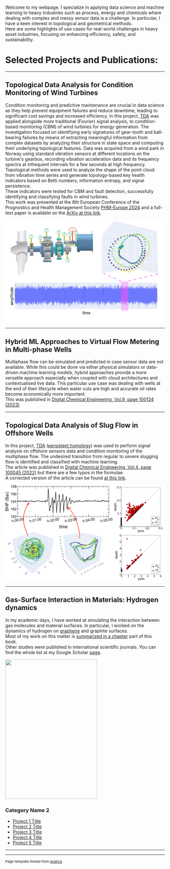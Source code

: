 Welcome to my webpage. I specialize in applying data science and machine learning to heavy industries 
such as process, energy and chemicals where dealing with complex and messy sensor data is a challenge. 
In particular, I have a keen interest in topological and geometrical methods.<br> 
Here are some highlights of use cases for real-world challenges in heavy asset industries, 
focusing on enhancing efficiency, safety, and sustainability.<br>   

# Selected Projects and Publications: 
---

## Topological Data Analysis for Condition Monitoring of Wind Turbines

Condition monitoring and predictive maintenance are crucial in data science as they help prevent equipment failures
and reduce downtime, leading to significant cost savings and increased efficiency. 
In this project, [TDA](https://en.wikipedia.org/wiki/Topological_data_analysis) 
was applied alongside more traditional (Fourier)
signal analysis, to condition-based monitoring (CBM) of wind turbines for energy generation. 
The investigation focused on identifying early signatures of gear-tooth and ball-bearing failures by means of extracting meaningful
information from complex datasets by analyzing their structure in state space and computing their underlying topological features. 
Data was acquired from a wind park in Norway using standard vibration sensors at different locations on the turbine's gearbox, 
recording vibration acceleration data and its frequency spectra at infrequent intervals for a few seconds at high frequency.<br> 
Topological methods were used to analyze the
shape of the point cloud from vibration time series and generate topology-based key health indicators based on Betti numbers, 
information entropy, and signal persistence.<br> 
These indicators were tested for CBM and fault detection, successfully identifying and classifying faults in wind turbines.<br> 
This work was presented at the 8th European Conference of the Prognostics and Health Management Society [PHM-Europe 2024](https://phm-europe.org/) and 
a full-text paper is available on the [ArXiv at this link](https://arxiv.org/abs/2406.16380).

<p align="center"><img src="images/wind_turbine_CBM.png"></p> 

---
## Hybrid ML Approaches to Virtual Flow Metering in Multi-phase Wells 
Multiphase flow can be simulated and predicted in case sensor data are not available. While this could be done via either physical simulators 
or data-driven machine learning models, hybrid approaches provide a more versatile approach especially when coupled with cloud architectures and 
contextualised live data. 
This particular use case was dealing with wells at the end of their lifecycle when water cuts are high and accurate oil rates become economically 
more important.<br> 
This was published in [Digital Chemical Engineering, Vol.9, page 100124 (2023)](https://www.sciencedirect.com/science/article/pii/S277250812300042X)

---

## Topological Data Analysis of Slug Flow in Offshore Wells
In this project, [TDA](https://en.wikipedia.org/wiki/Topological_data_analysis) ([persistent homology](https://en.wikipedia.org/wiki/Persistent_homology)) was used to perform signal analysis on offshore sensors data and condition monitoring of the multiphase flow. The undesired transition from regular to severe slugging flow is identified and classified with machine learning.<br> 
The article was published in [Digital Chemical Engineering, Vol.4, page 100045 (2022)](https://www.sciencedirect.com/science/article/pii/S2772508122000357) but there are a few typos in the formulae.<br> 
A corrected version of the article can be found [at this link](/pdf/TDA_for_Slugs_Article_fixed.pdf).

<p align="center"><img src="images/slugging_CBM.png"></p> 

---
## Gas-Surface Interaction in Materials: Hydrogen dynamics
In my academic days, I have worked at simulating the interaction between gas molecules and material surfaces.
In particular, I worked on the dynamics of hydrogen on [graphene](https://en.wikipedia.org/wiki/Graphene) and graphite surfaces.<br>
Most of my work on this matter is [summarized in a chapter](https://link.springer.com/chapter/10.1007/978-3-642-32955-5_7) part of this book.<br> 
Other studies were published in international scientific journals. You can find the whole list at my Google Scholar [page](https://scholar.google.no/citations?user=l9E9Zs4AAAAJ&hl=en). 

<img src="https://media.springernature.com/full/springer-static/cover-hires/book/978-3-642-32955-5?as=webp" width="290" height="440">


### Category Name 2

- [Project 1 Title](http://example.com/)
- [Project 2 Title](http://example.com/)
- [Project 3 Title](http://example.com/)
- [Project 4 Title](http://example.com/)
- [Project 5 Title](http://example.com/)

---




---
<p style="font-size:11px">Page template forked from <a href="https://github.com/evanca/quick-portfolio">evanca</a></p>
<!-- Remove above link if you don't want to attibute -->
